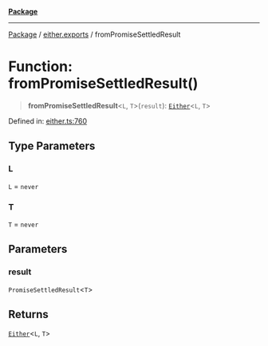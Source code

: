 [**Package**](../../README.md)

***

[Package](../../modules.md) / [either.exports](../README.md) / fromPromiseSettledResult

# Function: fromPromiseSettledResult()

> **fromPromiseSettledResult**\<`L`, `T`\>(`result`): [`Either`](../type-aliases/Either.md)\<`L`, `T`\>

Defined in: [either.ts:760](https://github.com/AlexXanderGrib/monads-io/blob/88cc2f22cfbd8717d7e52da6913dd270216344b1/src/either.ts#L760)

## Type Parameters

### L

`L` = `never`

### T

`T` = `never`

## Parameters

### result

`PromiseSettledResult`\<`T`\>

## Returns

[`Either`](../type-aliases/Either.md)\<`L`, `T`\>
